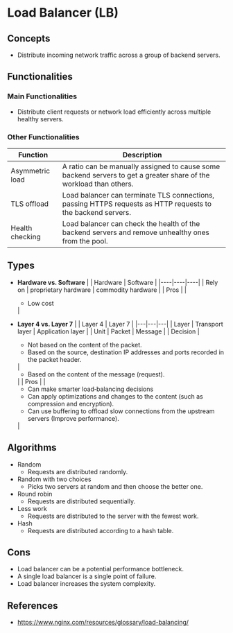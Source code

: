 # Load Balancer (LB)

## Concepts
- Distribute incoming network traffic across a group of backend servers.

## Functionalities
### Main Functionalities
- Distribute client requests or network load efficiently across multiple healthy servers.

### Other Functionalities
| Function | Description |
|----|----|
| Asymmetric load | A ratio can be manually assigned to cause some backend servers to get a greater share of the workload than others. |
| TLS offload | Load balancer can terminate TLS connections, passing HTTPS requests as HTTP requests to the backend servers. |
| Health checking | Load balancer can check the health of the backend servers and remove unhealthy ones from the pool. |

## Types
- **Hardware vs. Software**
  | | Hardware | Software |
  |----|----|----|
  | Rely on | proprietary hardware | commodity hardware |
  | Pros | | <ul><li>Low cost</ul> |
 
- **Layer 4 vs. Layer 7**
  | | Layer 4 | Layer 7 |
  |---|---|---|
  | Layer | Transport layer | Application layer |
  | Unit | Packet | Message |
  | Decision | <ul><li>Not based on the content of the packet.<li>Based on the source, destination IP addresses and ports recorded in the packet header.</ul> | <ul><li>Based on the content of the message (request).</ul> |
  | Pros | | <ul><li>Can make smarter load‑balancing decisions<li>Can apply optimizations and changes to the content (such as compression and encryption).<li>Can use buffering to offload slow connections from the upstream servers (Improve performance).</ul> |

## Algorithms
- Random
   - Requests are distributed randomly.
- Random with two choices
   - Picks two servers at random and then choose the better one.
- Round robin
   - Requests are distributed sequentially.
- Less work
   - Requests are distributed to the server with the fewest work.
- Hash
   - Requests are distributed according to a hash table.

## Cons
- Load balancer can be a potential performance bottleneck.
- A single load balancer is a single point of failure.
- Load balancer increases the system complexity.

## References
- https://www.nginx.com/resources/glossary/load-balancing/
